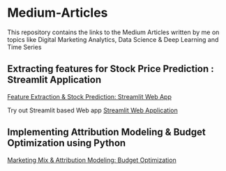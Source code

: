 # Medium-Articles
This repository contains the links to the Medium Articles written by me on topics like Digital Marketing Analytics, Data Science &amp; Deep Learning and Time Series


## Extracting features for Stock Price Prediction : Streamlit Application
[Feature Extraction & Stock Prediction: Streamlit Web App](https://medium.com/@nikhilkohli1992/extracting-features-for-stock-prediction-streamlit-based-application-a97afc55d926) 

Try out Streamlit based Web app [Streamlit Web Application](https://stock-prediction-dashboard.herokuapp.com/)

## Implementing Attribution Modeling & Budget Optimization using Python 
[Marketing Mix & Attribution Modeling: Budget Optimization](https://medium.com/@nikhilkohli1992/understanding-attribution-modeling-budget-optimization-in-digital-marketing-using-python-8d145e0db2b)

